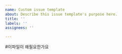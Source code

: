 ```yaml
---
name: Custom issue template
about: Describe this issue template's purpose here.
title: ''
labels: ''
assignees: ''

---
```


#이파일이 왜필요한가요
